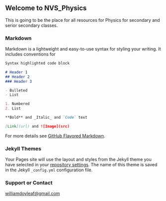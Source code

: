 ## Welcome to NVS_Physics
This is going to be the place for all resources for Physics for secondary and serior secondary classes.

### Markdown

Markdown is a lightweight and easy-to-use syntax for styling your writing. It includes conventions for

```markdown
Syntax highlighted code block

# Header 1
## Header 2
### Header 3

- Bulleted
- List

1. Numbered
2. List

**Bold** and _Italic_ and `Code` text

[Link](url) and ![Image](src)
```

For more details see [GitHub Flavored Markdown](https://guides.github.com/features/mastering-markdown/).

### Jekyll Themes

Your Pages site will use the layout and styles from the Jekyll theme you have selected in your [repository settings](https://github.com/ebook-wd/NVS-Physics/settings). The name of this theme is saved in the Jekyll `_config.yml` configuration file.

### Support or Contact

williamdoyleaf@gmail.com

